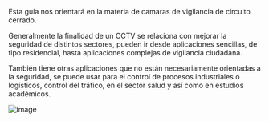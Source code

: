 Esta guía nos orientará en la materia de camaras de vigilancia de circuito cerrado.

Generalmente la finalidad de un CCTV se relaciona con mejorar la seguridad de distintos sectores, pueden ir desde aplicaciones sencillas, de tipo residencial, hasta aplicaciones complejas de vigilancia ciudadana.

También tiene otras aplicaciones que no están necesariamente orientadas a la seguridad, se puede usar para el control de procesos industriales o logísticos, control del tráfico, en el sector salud y así como en estudios académicos.

![image](https://github.com/RafaelNunezVazquez/ProyectoFCT/assets/91255999/ccbe801f-3dc8-4620-b940-9597b13feaa1)



